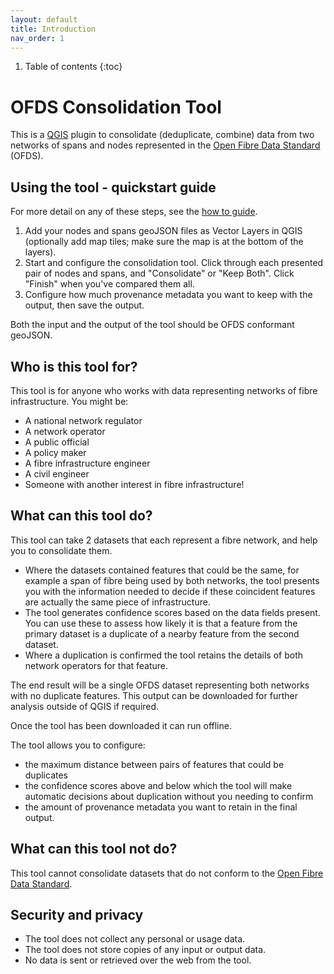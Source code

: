 ```yaml
---
layout: default
title: Introduction
nav_order: 1
---
```


1. Table of contents
{:toc}

# OFDS Consolidation Tool

This is a [QGIS](https://qgis.org/) plugin to consolidate (deduplicate, combine) data from two networks of spans and nodes represented in the [Open Fibre Data Standard](https://open-fibre-data-standard.readthedocs.io/en/latest/index.html) (OFDS).

## Using the tool - quickstart guide

For more detail on any of these steps, see the [how to guide](howto).

1. Add your nodes and spans geoJSON files as Vector Layers in QGIS (optionally add map tiles; make sure the map is at the bottom of the layers).
2. Start and configure the consolidation tool. Click through each presented pair of nodes and spans, and "Consolidate" or "Keep Both". Click "Finish" when you've compared them all.
3. Configure how much provenance metadata you want to keep with the output, then save the output.

Both the input and the output of the tool should be OFDS conformant geoJSON.

## Who is this tool for?

This tool is for anyone who works with data representing networks of fibre infrastructure. You might be:

* A national network regulator
* A network operator
* A public official
* A policy maker
* A fibre infrastructure engineer
* A civil engineer
* Someone with another interest in fibre infrastructure!

## What can this tool do?

This tool can take 2 datasets that each represent a fibre network, and help you to consolidate them.

* Where the datasets contained features that could be the same, for example a span of fibre being used by both networks, the tool presents you with the information needed to decide if these coincident features are actually the same piece of infrastructure.
* The tool generates confidence scores based on the data fields present. You can use these to assess how likely it is that a feature from the primary dataset is a duplicate of a nearby feature from the second dataset.
* Where a duplication is confirmed the tool retains the details of both network operators for that feature.

The end result will be a single OFDS dataset representing both networks with no duplicate features. This output can be downloaded for further analysis outside of QGIS if required.

Once the tool has been downloaded it can run offline.

The tool allows you to configure:

* the maximum distance between pairs of features that could be duplicates
* the confidence scores above and below which the tool will make automatic decisions about duplication without you needing to confirm
* the amount of provenance metadata you want to retain in the final output.

## What can this tool not do?

This tool cannot consolidate datasets that do not conform to the [Open Fibre Data Standard](https://open-fibre-data-standard.readthedocs.io/en/latest/index.html).

## Security and privacy

* The tool does not collect any personal or usage data.
* The tool does not store copies of any input or output data.
* No data is sent or retrieved over the web from the tool.
